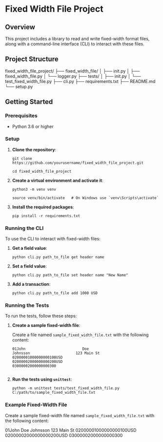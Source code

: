 # Fixed Width File Project

## Overview

This project includes a library to read and write fixed-width format files, along with a command-line interface (CLI) to interact with these files.

## Project Structure

fixed_width_file_project/
├── fixed_width_file/
│ ├── init.py
│ ├── fixed_width_file.py
│ └── logger.py
├── tests/
│ ├── init.py
│ └── test_fixed_width_file.py
├── cli.py
├── requirements.txt
├── README.md
└── setup.py


## Getting Started

### Prerequisites

- Python 3.6 or higher

### Setup

1. **Clone the repository**:
    ```
    git clone https://github.com/yourusername/fixed_width_file_project.git
   
    cd fixed_width_file_project
    ```

2. **Create a virtual environment and activate it**:
    ```
    python3 -m venv venv
   
    source venv/bin/activate   # On Windows use `venv\Scripts\activate`
   
    ```

3. **Install the required packages**:
    ```
    pip install -r requirements.txt
   
    ```

### Running the CLI

To use the CLI to interact with fixed-width files:

1. **Get a field value**:
    ```
    python cli.py path_to_file get header name
   
    ```

2. **Set a field value**:
    ```
    python cli.py path_to_file set header name "New Name"
   
    ```

3. **Add a transaction**:
    ```
    python cli.py path_to_file add 1000 USD
   
    ```

### Running the Tests

To run the tests, follow these steps:

1. **Create a sample fixed-width file**:

    Create a file named `sample_fixed_width_file.txt` with the following content:
    ```
    01John                          Doe                           Johnsson                     123 Main St                
    02000001000000000100USD                                                                                    
    02000002000000000200USD                                                                                    
    03000002000000000300     
                                                                                  
    ```

2. **Run the tests using `unittest`**:
    ```
    python -m unittest tests/test_fixed_width_file.py C:/path/to/sample_fixed_width_file.txt
   
    ```

### Example Fixed-Width File

Create a sample fixed-width file named `sample_fixed_width_file.txt` with the following content:

01John Doe Johnsson 123 Main St
02000001000000000100USD
02000002000000000200USD
03000002000000000300

